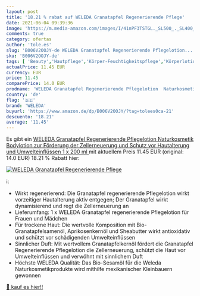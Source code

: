 ```yaml
---
layout: post
title: '18.21 % rabat auf WELEDA Granatapfel Regenerierende Pflege'
date: 2021-06-04 09:39:36
image: 'https://m.media-amazon.com/images/I/41nPF3TSTGL._SL500_._SL400_.jpg'
comments: true
category: ofertas
author: 'tole.es'
slug: 'B006V2OOJY-de WELEDA Granatapfel Regenerierende Pflegelotion...'
sku: 'B006V2OOJY-de'
tags: [ 'Beauty','Hautpflege','Körper-Feuchtigkeitspflege','Körperlotionen','Körperpflege','weleda', ]
actualPrice: 11.45 EUR
currency: EUR
price: 11.45
comparePrice: 14.0 EUR
prodname: 'WELEDA Granatapfel Regenerierende Pflegelotion  Naturkosmetik Bodylotion zur Förderung der Zellerneuerung und Schutz vor Hautalterung und Umwelteinflüssen  1 x 200 ml '
country: 'de'
flag: '🇩🇪'
brand: 'WELEDA'
buyurl: 'https://www.amazon.de/dp/B006V2OOJY/?tag=tolees0ca-21'
descuento: '18.21'
average: '11.45'
---
```


Es gibt ein [WELEDA Granatapfel Regenerierende Pflegelotion  Naturkosmetik Bodylotion zur Förderung der Zellerneuerung und Schutz vor Hautalterung und Umwelteinflüssen  1 x 200 ml ](https://www.amazon.de/dp/B006V2OOJY/?tag=tolees0ca-21) mit aktuellem Preis 11.45 EUR (original: 14.0 EUR) 18.21 % Rabatt hier:

[![WELEDA Granatapfel Regenerierende Pflege](https://m.media-amazon.com/images/I/41nPF3TSTGL._SL500_._SL400_.jpg)](https://www.amazon.de/dp/B006V2OOJY/?tag=tolees0ca-21)

ℹ️:

- Wirkt regenerierend: Die Granatapfel regenerierende Pflegelotion wirkt vorzeitiger Hautalterung aktiv entgegen; Der Granatapfel wirkt dynamisierend und regt die Zellerneuerung an
- Lieferumfang: 1 x WELEDA Granatapfel regenerierende Pflegelotion für Frauen und Mädchen
- Für trockene Haut: Die wertvolle Komposition mit Bio-Granatapfelsamenöl, Aprikosenkernöl und Sheabutter wirkt antioxidativ und schützt vor schädigenden Umwelteinflüssen
- Sinnlicher Duft: Mit wertvollem Granatapfelkernöl fördert die Granatapfel Regenerierende Pflegelotion die Zellerneuerung, schützt die Haut vor Umwelteinflüssen und verwöhnt mit sinnlichem Duft
- Höchste WELEDA Qualität: Das Bio-Sesamöl für die Weleda Naturkosmetikprodukte wird mithilfe mexikanischer Kleinbauern gewonnen

[🛒 kauf es hier!!](https://www.amazon.de/dp/B006V2OOJY/?tag=tolees0ca-21)
